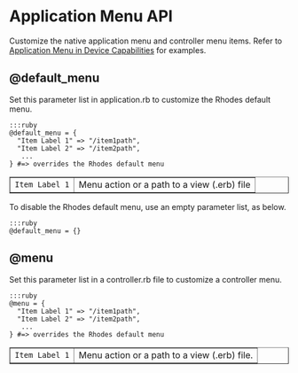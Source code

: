 # Application Menu API

Customize the native application menu and controller menu items. Refer to [Application Menu in Device Capabilities](../rhodes/ui#application-menu) for examples.

## @default_menu

Set this parameter list in application.rb to customize the Rhodes default menu.

	:::ruby
	@default_menu = { 
	  "Item Label 1" => "/item1path", 
	  "Item Label 2" => "/item2path",
	   ... 
	} #=> overrides the Rhodes default menu

<table border="1">
<tr>
	<td><code>Item Label 1</code></td>
	<td>Menu action or a path to a view (.erb) file</td>
</tr>
</table>

To disable the Rhodes default menu, use an empty parameter list, as below.

	:::ruby
	@default_menu = {}

## @menu

Set this parameter list in a controller.rb file to customize a controller menu.

	:::ruby
	@menu = { 
	  "Item Label 1" => "/item1path", 
	  "Item Label 2" => "/item2path",
	   ... 
	} #=> overrides the Rhodes default menu
	
<table border="1">
<tr>
	<td><code>Item Label 1</code></td>
	<td>Menu action or a path to a view (.erb) file.</td>
</tr>
</table>

